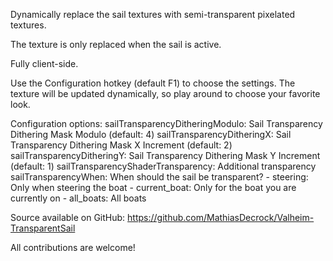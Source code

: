 Dynamically replace the sail textures with semi-transparent pixelated textures.

The texture is only replaced when the sail is active.

Fully client-side.

Use the Configuration hotkey (default F1) to choose the settings. The texture will be updated dynamically, so play around to choose your favorite look.

Configuration options:
    sailTransparencyDitheringModulo: Sail Transparency Dithering Mask Modulo (default: 4)
    sailTransparencyDitheringX: Sail Transparency Dithering Mask X Increment (default: 2)
	sailTransparencyDitheringY: Sail Transparency Dithering Mask Y Increment (default: 1)
	sailTransparencyShaderTransparency: Additional transparency
	sailTransparencyWhen: When should the sail be transparent?
	 - steering: Only when steering the boat
	 - current_boat: Only for the boat you are currently on
	 - all_boats: All boats

Source available on GitHub: https://github.com/MathiasDecrock/Valheim-TransparentSail

All contributions are welcome!